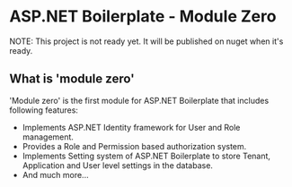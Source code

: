 ASP.NET Boilerplate - Module Zero
===========

NOTE: This project is not ready yet. It will be published on nuget when it's ready.

What is 'module zero'
----------

'Module zero' is the first module for ASP.NET Boilerplate that includes following features:

* Implements ASP.NET Identity framework for User and Role management.
* Provides a Role and Permission based authorization system.
* Implements Setting system of ASP.NET Boilerplate to store Tenant, Application and User level settings in the database.
* And much more...
 
